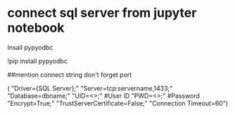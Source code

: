 # connect sql server from jupyter notebook

Insall pypyodbc 

!pip install pypyodbc

##mention connect string  don't forget port

(
            "Driver={SQL Server};"
            "Server=tcp:servername,1433;"
            "Database=dbname;"
            "UID=<>;" #User ID
            "PWD=<>;" #Password
            "Encrypt=True;"
            "TrustServerCertificate=False;"
            "Connection Timeout=60")
